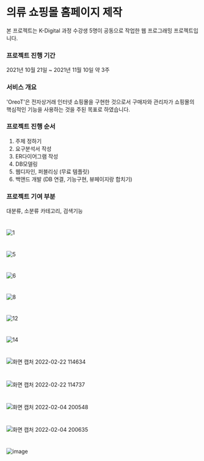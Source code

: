 # 의류 쇼핑몰 홈페이지 제작
본 프로젝트는 K-Digital 과정 수강생 5명이 공동으로 작업한 웹 프로그래밍 프로젝트입니다.

### 프로젝트 진행 기간
2021년 10월 21일 ~ 2021년 11월 10일 약 3주

### 서비스 개요
'OreoT'은 전자상거래 인터넷 쇼핑몰을 구현한 것으로서 구매자와 관리자가 쇼핑몰의 핵심적인 기능을 사용하는 것을 주된 목표로 하였습니다.

### 프로젝트 진행 순서
1. 주제 정하기
2. 요구분석서 작성
3. ER다이어그램 작성
4. DB모델링
5. 웹디자인, 퍼블리싱 (무료 템플릿)
6. 백앤드 개발 (DB 연결, 기능구현, 뷰페이지랑 합치기)

### 프로젝트 기여 부분
대분류, 소분류 카테고리, 검색기능

#

![1](https://user-images.githubusercontent.com/83121895/149434418-8aa1abd4-10b9-458f-9bd8-4ca376865e2b.png)
#
![5](https://user-images.githubusercontent.com/83121895/149434436-5c1500af-fb83-4be5-9e29-bc7797cd2e48.png)
#
![6](https://user-images.githubusercontent.com/83121895/149434440-c19fd069-01ec-468f-8ae8-ef6f500e2bd5.png)
#
![8](https://user-images.githubusercontent.com/83121895/149434449-bd694d89-5ecf-4a45-9893-42d2cca6068b.png)
#
![12](https://user-images.githubusercontent.com/83121895/149434461-5906741c-17f4-4c34-b253-2bd1fa703f01.png)
#
![14](https://user-images.githubusercontent.com/83121895/149434476-d26da106-c0c4-4dd4-9fca-2cdc888786e5.png)
#
![화면 캡처 2022-02-22 114634](https://user-images.githubusercontent.com/83121895/155053993-a1c56999-b242-4304-aa64-8e0efeb87bba.jpg)
#
![화면 캡처 2022-02-22 114737](https://user-images.githubusercontent.com/83121895/155054014-651bc7c8-d221-4911-8eb0-1acba34e031b.jpg)
#
![화면 캡처 2022-02-04 200548](https://user-images.githubusercontent.com/83121895/152520053-818c6d26-3d43-4be7-ae7d-535c5cab90c7.png)
#
![화면 캡처 2022-02-04 200635](https://user-images.githubusercontent.com/83121895/152520090-7384ebc4-2fc2-45a4-a571-5b2fbc4b8306.png)
#
![image](https://user-images.githubusercontent.com/83121895/152521783-bd192d2f-5620-4052-9a20-f8b7e292a70d.png)
